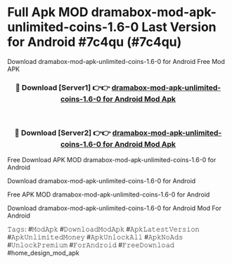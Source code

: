 # Full Apk MOD dramabox-mod-apk-unlimited-coins-1.6-0 Last Version for Android #7c4qu (#7c4qu)
Download dramabox-mod-apk-unlimited-coins-1.6-0 for Android Free Mod APK

<div align="center">
<h3>🔴 Download [Server1] 👉👉 <a href="https://app.mediaupload.pro?title=dramabox-mod-apk-unlimited-coins-1.6-0&ref=15F">dramabox-mod-apk-unlimited-coins-1.6-0 for Android Mod Apk</a></h3><br>

<h3>🔴 Download [Server2] 👉👉 <a href="https://app.mediaupload.pro?title=dramabox-mod-apk-unlimited-coins-1.6-0&ref=15F">dramabox-mod-apk-unlimited-coins-1.6-0 for Android Mod Apk</a></h3>
</div>


Free Download APK MOD dramabox-mod-apk-unlimited-coins-1.6-0 for Android

Download dramabox-mod-apk-unlimited-coins-1.6-0 for Android 

Free APK MOD dramabox-mod-apk-unlimited-coins-1.6-0 for Android 

Download dramabox-mod-apk-unlimited-coins-1.6-0 for Android Mod For Android

𝚃𝚊𝚐𝚜: #𝙼𝚘𝚍𝙰𝚙𝚔 #𝙳𝚘𝚠𝚗𝚕𝚘𝚊𝚍𝙼𝚘𝚍𝙰𝚙𝚔 #𝙰𝚙𝚔𝙻𝚊𝚝𝚎𝚜𝚝𝚅𝚎𝚛𝚜𝚒𝚘𝚗 #𝙰𝚙𝚔𝚄𝚗𝚕𝚒𝚖𝚒𝚝𝚎𝚍𝙼𝚘𝚗𝚎𝚢 #𝙰𝚙𝚔𝚄𝚗𝚕𝚘𝚌𝚔𝙰𝚕𝚕 #𝙰𝚙𝚔𝙽𝚘𝙰𝚍𝚜 #𝚄𝚗𝚕𝚘𝚌𝚔𝙿𝚛𝚎𝚖𝚒𝚞𝚖 #𝙵𝚘𝚛𝙰𝚗𝚍𝚛𝚘𝚒𝚍 #𝙵𝚛𝚎𝚎𝙳𝚘𝚠𝚗𝚕𝚘𝚊𝚍 #home_design_mod_apk